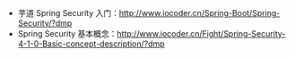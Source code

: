 * 芋道 Spring Security 入门：<http://www.iocoder.cn/Spring-Boot/Spring-Security/?dmp>
* Spring Security 基本概念：<http://www.iocoder.cn/Fight/Spring-Security-4-1-0-Basic-concept-description/?dmp>
